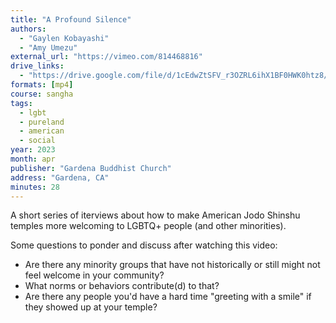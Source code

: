 ```yaml
---
title: "A Profound Silence"
authors:
  - "Gaylen Kobayashi"
  - "Amy Umezu"
external_url: "https://vimeo.com/814468816"
drive_links:
  - "https://drive.google.com/file/d/1cEdwZtSFV_r3OZRL6ihX1BF0HWK0htz8/view?usp=drivesdk"
formats: [mp4]
course: sangha
tags:
  - lgbt
  - pureland
  - american
  - social
year: 2023
month: apr
publisher: "Gardena Buddhist Church"
address: "Gardena, CA"
minutes: 28
---
```


A short series of iterviews about how to make American Jodo Shinshu temples more welcoming to LGBTQ+ people (and other minorities).

Some questions to ponder and discuss after watching this video:
- Are there any minority groups that have not historically or still might not feel welcome in your community?
- What norms or behaviors contribute(d) to that?
- Are there any people you'd have a hard time "greeting with a smile" if they showed up at your temple?
